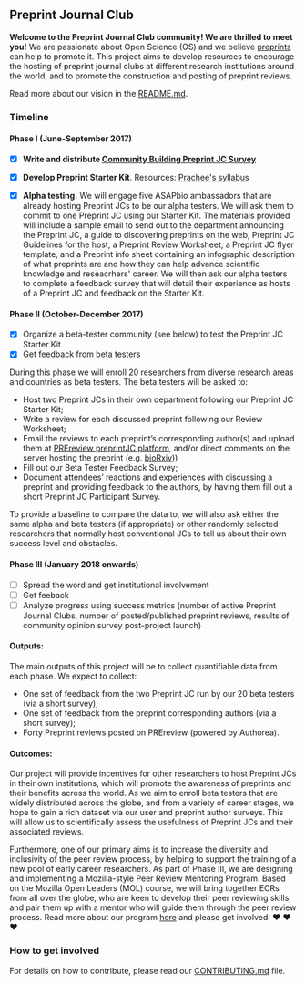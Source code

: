 ## Preprint Journal Club

**Welcome to the Preprint Journal Club community! We are thrilled to meet you!** 
We are passionate about Open Science (OS) and we believe [preprints](https://youtu.be/2zMgY8Dx9co) can help to promote it. This project aims to develop resources to encourage the hosting of preprint journal clubs at different research institutions around the world, and to promote the construction and posting of preprint reviews.

Read more about our vision in the [README.md](https://github.com/SamanthaHindle/preprint_JournalClub/blob/master/README.md#preprint_journalclub).

### Timeline

#### Phase I (June-September 2017)

- [x] **Write and distribute [Community Building Preprint JC Survey](https://docs.google.com/forms/d/e/1FAIpQLSdMphGFDxwCfGgmEj-CzbkdVZJs-atV1gHZPE6ZB13xNF8HIw/viewform?usp=sf_link)**
- [x] **Develop Preprint Starter Kit**. Resources: [Prachee's syllabus](http://asapbio.org/10-ways)
- [x] **Alpha testing.** We will engage five ASAPbio ambassadors that are already hosting Preprint JCs to be our alpha testers. We will ask them to commit to one Preprint JC using our Starter Kit. The materials provided will include a sample email to send out to the department announcing the Preprint JC, a guide to discovering preprints on the web, Preprint JC Guidelines for the host, a Preprint Review Worksheet, a Preprint JC flyer template, and a Preprint info sheet containing an infographic description of what preprints are and how they can help advance scientific knowledge and reseacrhers' career. We will then ask our alpha testers to complete a feedback survey that will detail their experience as hosts of a Preprint JC and feedback on the Starter Kit.


#### Phase II (October-December 2017)

- [x] Organize a beta-tester community (see below) to test the Preprint JC Starter Kit
- [x] Get feedback from beta testers

During this phase we will enroll 20 researchers from diverse research areas and countries as beta testers. 
The beta testers will be asked to:
 * Host two Preprint JCs in their own department following our Preprint JC Starter Kit;    
 * Write a review for each discussed preprint following our Review Worksheet;
 * Email the reviews to each preprint’s corresponding author(s) and upload them at [PREreview preprintJC platform](www.prereview.org), and/or direct comments on the server hosting the preprint (e.g. [bioRxiv](http://www.biorxiv.org/)))
 * Fill out our Beta Tester Feedback Survey;
 * Document attendees’ reactions and experiences with discussing a preprint and providing feedback to the authors, by having them fill out a short Preprint JC Participant Survey.  
    
To provide a baseline to compare the data to, we will also ask either the same alpha and beta testers (if appropriate) or other randomly selected researchers that normally host conventional JCs to tell us about their own success level and obstacles. 

#### Phase III (January 2018 onwards)
 
- [ ] Spread the word and get institutional involvement
- [ ] Get feeback
- [ ] Analyze progress using success metrics (number of active Preprint Journal Clubs, number of posted/published preprint reviews, results of community opinion survey post-project launch)

#### Outputs:
The main outputs of this project will be to collect quantifiable data from each phase. We expect to collect:

* One set of feedback from the two Preprint JC run by our 20 beta testers (via a short survey);
* One set of feedback from the preprint corresponding authors (via a short survey);
* Forty Preprint reviews posted on PREreview (powered by Authorea).
 
#### Outcomes:
Our project will provide incentives for other researchers to host Preprint JCs in their own institutions, which will promote the awareness of preprints and their benefits across the world. As we aim to enroll beta testers that are widely distributed across the globe, and from a variety of career stages, we hope to gain a rich dataset via our user and preprint author surveys. This will allow us to scientifically assess the usefulness of Preprint JCs and their associated reviews.

Furthermore, one of our primary aims is to increase the diversity and inclusivity of the peer review process, by helping to support the training of a new pool of early career researchers. As part of Phase III, we are designing and implementing a Mozilla-style Peer Review Mentoring Program. Based on the Mozilla Open Leaders (MOL) course, we will bring together ECRs from all over the globe, who are keen to develop their peer reviewing skills, and pair them up with a mentor who will guide them through the peer review process. Read more about our program [here](https://github.com/SamanthaHindle/preprint_JournalClub/issues/12) and please get involved! :heart: :heart: :heart:
 

### How to get involved

For details on how to contribute, please read our [CONTRIBUTING.md](https://github.com/SamanthaHindle/preprint_JournalClub/blob/master/CONTRIBUTING.md) file.





